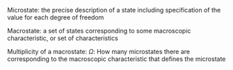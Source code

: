 Microstate: the precise description of a state including specification of the value for each degree of freedom

Macrostate: a set of states corresponding to some macroscopic characteristic, or set of characteristics

Multiplicity of a macrostate: $\Omega$: How many microstates there are corresponding to the macroscopic characteristic that defines the microstate

